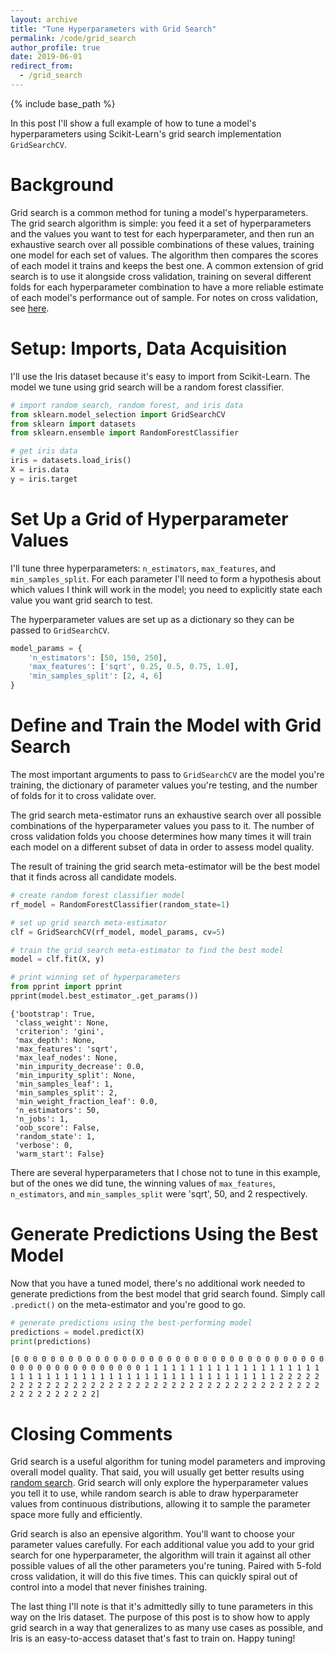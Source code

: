 ```yaml
---
layout: archive
title: "Tune Hyperparameters with Grid Search"
permalink: /code/grid_search
author_profile: true
date: 2019-06-01
redirect_from:
  - /grid_search
---
```


{% include base_path %}

In this post I'll show a full example of how to tune a model's hyperparameters using Scikit-Learn's grid search implementation `GridSearchCV`.

# Background

Grid search is a common method for tuning a model's hyperparameters. The grid search algorithm is simple: you feed it a set of hyperparameters and the values you want to test for each hyperparameter, and then run an exhaustive search over all possible combinations of these values, training one model for each set of values. The algorithm then compares the scores of each model it trains and keeps the best one. A common extension of grid search is to use it alongside cross validation, training on several different folds for each hyperparameter combination to have a more reliable estimate of each model's performance out of sample. For notes on cross validation, see [here](https://jamesrledoux.com/code/k_fold_cross_validation).

# Setup: Imports, Data Acquisition

I'll use the Iris dataset because it's easy to import from Scikit-Learn. The model we tune using grid search will be a random forest classifier.

```python
# import random search, random forest, and iris data
from sklearn.model_selection import GridSearchCV
from sklearn import datasets
from sklearn.ensemble import RandomForestClassifier

# get iris data
iris = datasets.load_iris()
X = iris.data
y = iris.target
```

# Set Up a Grid of Hyperparameter Values

I'll tune three hyperparameters: `n_estimators`, `max_features`, and `min_samples_split`. For each parameter I'll need to form a hypothesis about which values I think will work in the model; you need to explicitly state each value you want grid search to test.  

The hyperparameter values are set up as a dictionary so they can be passed to `GridSearchCV`.

```python
model_params = {
    'n_estimators': [50, 150, 250],
    'max_features': ['sqrt', 0.25, 0.5, 0.75, 1.0],
    'min_samples_split': [2, 4, 6]
}
```

# Define and Train the Model with Grid Search

The most important arguments to pass to `GridSearchCV` are the model you're training, the dictionary of parameter values you're testing, and the number of folds for it to cross validate over. 

The grid search meta-estimator runs an exhaustive search over all possible combinations of the hyperparameter values you pass to it. The number of cross validation folds you choose determines how many times it will train each model on a different subset of data in order to assess model quality.

The result of training the grid search meta-estimator will be the best model that it finds across all candidate models. 

```python
# create random forest classifier model
rf_model = RandomForestClassifier(random_state=1)

# set up grid search meta-estimator
clf = GridSearchCV(rf_model, model_params, cv=5)

# train the grid search meta-estimator to find the best model
model = clf.fit(X, y)

# print winning set of hyperparameters
from pprint import pprint
pprint(model.best_estimator_.get_params())
```

```
{'bootstrap': True,
 'class_weight': None,
 'criterion': 'gini',
 'max_depth': None,
 'max_features': 'sqrt',
 'max_leaf_nodes': None,
 'min_impurity_decrease': 0.0,
 'min_impurity_split': None,
 'min_samples_leaf': 1,
 'min_samples_split': 2,
 'min_weight_fraction_leaf': 0.0,
 'n_estimators': 50,
 'n_jobs': 1,
 'oob_score': False,
 'random_state': 1,
 'verbose': 0,
 'warm_start': False}
 ```

There are several hyperparameters that I chose not to tune in this example, but of the ones we did tune, the winning values of `max_features`, `n_estimators`, and `min_samples_split` were 'sqrt', 50, and 2 respectively. 

# Generate Predictions Using the Best Model

Now that you have a tuned model, there's no additional work needed to generate predictions from the best model that grid search found. Simply call `.predict()` on the meta-estimator and you're good to go. 

```python
# generate predictions using the best-performing model
predictions = model.predict(X)
print(predictions)
```

`[0 0 0 0 0 0 0 0 0 0 0 0 0 0 0 0 0 0 0 0 0 0 0 0 0 0 0 0 0 0 0 0 0 0 0 0 0
 0 0 0 0 0 0 0 0 0 0 0 0 0 1 1 1 1 1 1 1 1 1 1 1 1 1 1 1 1 1 1 1 1 1 1 1 1
 1 1 1 1 1 1 1 1 1 1 1 1 1 1 1 1 1 1 1 1 1 1 1 1 1 1 2 2 2 2 2 2 2 2 2 2 2
 2 2 2 2 2 2 2 2 2 2 2 2 2 2 2 2 2 2 2 2 2 2 2 2 2 2 2 2 2 2 2 2 2 2 2 2 2
 2 2]`

# Closing Comments

Grid search is a useful algorithm for tuning model parameters and improving overall model quality. That said, you will usually get better results using [random search](https://jamesrledoux.com/code/randomized_parameter_search). Grid search will only explore the hyperparameter values you tell it to use, while random search is able to draw hyperparameter values from continuous distributions, allowing it to sample the parameter space more fully and efficiently.

Grid search is also an epensive algorithm. You'll want to choose your parameter values carefully. For each additional value you add to your grid search for one hyperparameter, the algorithm will train it against all other possible values of all the other parameters you're tuning. Paired with 5-fold cross validation, it will do this five times. This can quickly spiral out of control into a model that never finishes training.

The last thing I'll note is that it's admittedly silly to tune parameters in this way on the Iris dataset. The purpose of this post is to show how to apply grid search in a way that generalizes to as many use cases as possible, and Iris is an easy-to-access dataset that's fast to train on. Happy tuning!




















